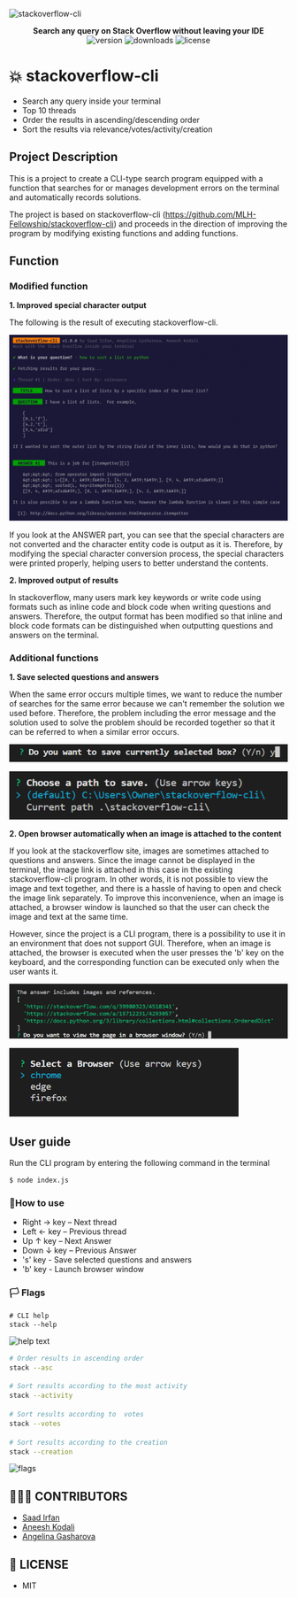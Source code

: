 ![stackoverflow-cli](images/cover.png)

<div align="center">
	<b>Search any query on Stack Overflow without leaving your IDE</b>
	<br>
	<img src="https://img.shields.io/npm/v/cli-stackoverflow?color=%23f48024" alt="version">
	<img src="https://img.shields.io/npm/dt/cli-stackoverflow?color=f48024" alt="downloads">
	<img src="https://img.shields.io/npm/l/cli-stackoverflow?color=f48024" alt="license">
</div>

# 💥 stackoverflow-cli

- Search any query inside your terminal
- Top 10 threads
- Order the results in ascending/descending order
- Sort the results via relevance/votes/activity/creation

## Project Description

This is a project to create a CLI-type search program equipped with a function that searches for or manages development errors on the terminal and automatically records solutions.

The project is based on stackoverflow-cli (https://github.com/MLH-Fellowship/stackoverflow-cli) and proceeds in the direction of improving the program by modifying existing functions and adding functions.

## Function

### Modified function 

**1. Improved special character output**

The following is the result of executing stackoverflow-cli.

![image-20220530164744344](images/1.png)

   If you look at the ANSWER part, you can see that the special characters are not converted and the character entity code is output as it is. Therefore, by modifying the special character conversion process, the special characters were printed properly, helping users to better understand the contents.

**2. Improved output of results**

   In stackoverflow, many users mark key keywords or write code using formats such as inline code and block code when writing questions and answers. Therefore, the output format has been modified so that inline and block code formats can be distinguished when outputting questions and answers on the terminal.

### Additional functions

**1. Save selected questions and answers**

   When the same error occurs multiple times, we want to reduce the number of searches for the same error because we can't remember the solution we used before. Therefore, the problem including the error message and the solution used to solve the problem should be recorded together so that it can be referred to when a similar error occurs. 

![image-20220614140857515](images/1-1.png)

![image-20220614140802652](images/1-2.png)

**2. Open browser automatically when an image is attached to the content**

   If you look at the stackoverflow site, images are sometimes attached to questions and answers. Since the image cannot be displayed in the terminal, the image link is attached in this case in the existing stackoverflow-cli program. In other words, it is not possible to view the image and text together, and there is a hassle of having to open and check the image link separately. To improve this inconvenience, when an image is attached, a browser window is launched so that the user can check the image and text at the same time.

   However, since the project is a CLI program, there is a possibility to use it in an environment that does not support GUI. Therefore, when an image is attached, the browser is executed when the user presses the 'b' key on the keyboard, and the corresponding function can be executed only when the user wants it.

![image-20220614140919795](images/2-1.png)

![image-20220614140926020](images/2-2.png)

## User guide

Run the CLI program by entering the following command in the terminal

```sh
$ node index.js
```

### 📃How to use

- Right → key – Next thread
- Left ← key – Previous thread
- Up ↑ key – Next Answer
- Down ↓ key – Previous Answer
- 's'  key - Save selected questions and answers
- 'b' key -  Launch browser window

### 🏳 Flags

```
# CLI help
stack --help
```

![help text](images/cli-help.png)

```sh
# Order results in ascending order
stack --asc

# Sort results according to the most activity
stack --activity

# Sort results according to  votes
stack --votes

# Sort results according to the creation
stack --creation
```

![flags](images/flags-demo.gif)

## 👨🏻‍💻 CONTRIBUTORS

- [Saad Irfan](https://github.com/msaaddev)
- [Aneesh Kodali](https://github.com/aneeshkodali)
- [Angelina Gasharova](https://github.com/angelinag)

## 🔑 LICENSE

- MIT
